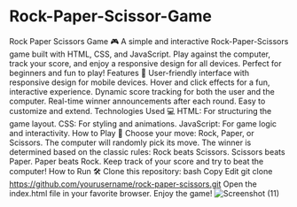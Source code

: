 # Rock-Paper-Scissor-Game
Rock Paper Scissors Game 🎮 A simple and interactive Rock-Paper-Scissors game built with HTML, CSS, and JavaScript. Play against the computer, track your score, and enjoy a responsive design for all devices. Perfect for beginners and fun to play!
Features 🚀
User-friendly interface with responsive design for mobile devices.
Hover and click effects for a fun, interactive experience.
Dynamic score tracking for both the user and the computer.
Real-time winner announcements after each round.
Easy to customize and extend.
Technologies Used 💻
HTML: For structuring the game layout.
CSS: For styling and animations.
JavaScript: For game logic and interactivity.
How to Play 🎲
Choose your move: Rock, Paper, or Scissors.
The computer will randomly pick its move.
The winner is determined based on the classic rules:
Rock beats Scissors.
Scissors beats Paper.
Paper beats Rock.
Keep track of your score and try to beat the computer!
How to Run 🛠️
Clone this repository:
bash
Copy
Edit
git clone https://github.com/yourusername/rock-paper-scissors.git
Open the index.html file in your favorite browser.
Enjoy the game!
![Screenshot (11)](https://github.com/user-attachments/assets/0dcff244-766f-4747-bf8c-3a6eec32d58b)

